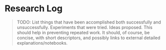 # Research Log

> TODO: List things that have been accomplished both successfully and unsuccessfully. Experiments that were tried. Ideas proposed. This should help in preventing repeated work. It should, of course, be concise, with short descriptors, and possibly links to external detailed explanations/notebooks.
